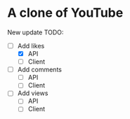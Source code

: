# A clone of YouTube

New update TODO:

- [ ] Add likes
  - [x] API
  - [ ] Client
- [ ] Add comments
  - [ ] API
  - [ ] Client
- [ ] Add views
  - [ ] API
  - [ ] Client
